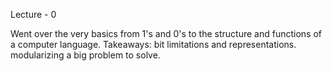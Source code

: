 Lecture - 0

Went over the very basics from 1's and 0's to the structure and functions of a computer language.
Takeaways: bit limitations and representations. modularizing a big problem to solve.
